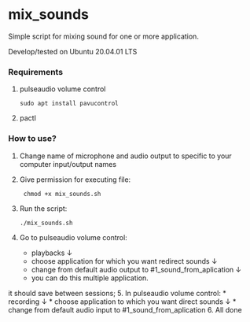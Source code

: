 # mix_sounds
Simple script for mixing sound for one or more application.

Develop/tested on Ubuntu 20.04.01 LTS
### Requirements
1. pulseaudio volume control

	``` sudo apt install pavucontrol ```
	
2. pactl

### How to use?

1. Change name of microphone and audio output to specific to your computer input/output names
2. Give permission for executing file:

	``` chmod +x mix_sounds.sh```
	
3. Run the script:

	``` ./mix_sounds.sh ```
	
4. Go to pulseaudio volume control:
	* playbacks
		↓
	* choose application for which you want redirect sounds
		↓
	* change from default audio output to #1_sound_from_aplication
		↓
	* you can do this multiple application.
	
it should save between sessions;
5. In pulseaudio volume control:
	* recording
		↓
	* choose application to which you want direct sounds
		↓
	* change from default audio input to #1_sound_from_aplication
6. All done
